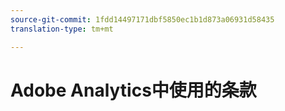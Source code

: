 ```yaml
---
source-git-commit: 1fdd14497171dbf5850ec1b1d873a06931d58435
translation-type: tm+mt

---
```

# Adobe Analytics中使用的条款
